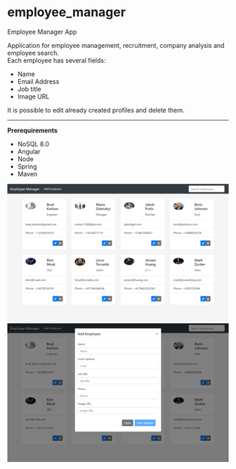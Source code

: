 # employee_manager
Employee Manager App

Application for employee management, recruitment, company analysis and employee search. <br />
Each employee has several fields:
- Name
- Email Address
- Job title
- Image URL

It is possible to edit already created profiles and delete them.


____
__Prerequirements__
- NoSQL 8.0
- Angular
- Node
- Spring
- Maven

![Alt text](https://github.com/vkotsiuba99/employee_manager/blob/master/screenshots/screen.PNG "List of employees")
![Alt text](https://github.com/vkotsiuba99/employee_manager/blob/master/screenshots/screen1.PNG "Add employee")
